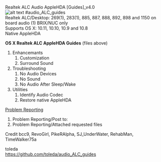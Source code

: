 Realtek ALC Audio AppleHDA [Guides]_v4.0  
![alt text](https://github.com/toleda/audio_RealtekALC/blob/master/sound.jpeg)
#audio_ALC_guides  
Realtek ALC/Desktop: 269(1), 283(1), 885, 887, 888, 892, 898 and 1150 on board audio  (1) BRIX/NUC only  
Supports OS X: 10.11, 10.10, 10.9 and 10.8  
Native AppleHDA

**OS X Realtek ALC AppleHDA Guides** (files above)

1. Enhancemants
	1. Customization
	2. Surround Sound
2. Troubleshooting
	1. No Audio Devices
	2. No Sound
	3. No Audio After Sleep/Wake
3. Utilities
	1. Identify Audio Codec
	2. Restore native AppleHDA 

[Problem Reporting](https://github.com/toleda/audio_ALC_guides/blob/master/Problem%20Reporting.md)  

1.	Problem Reporting/Post to: 
2.	Problem Reporting/Attached requested files

Credit
bcc9, RevoGirl, PikeRAlpha, SJ_UnderWater, RehabMan, TimeWalker75a

toleda  
https://github.com/toleda/audio_ALC_guides
